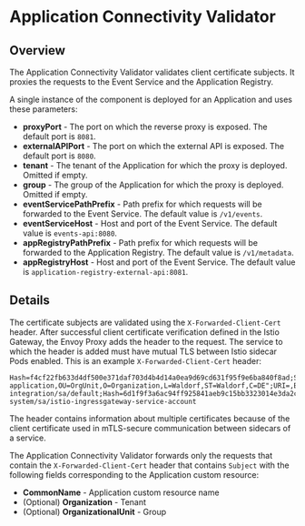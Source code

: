 # Application Connectivity Validator

## Overview

The Application Connectivity Validator validates client certificate subjects.
It proxies the requests to the Event Service and the Application Registry.

A single instance of the component is deployed for an Application and uses these parameters:
- **proxyPort** - The port on which the reverse proxy is exposed. The default port is `8081`.
- **externalAPIPort** - The port on which the external API is exposed. The default port is `8080`.
- **tenant** - The tenant of the Application for which the proxy is deployed. Omitted if empty.
- **group** - The group of the Application for which the proxy is deployed. Omitted if empty.
- **eventServicePathPrefix** - Path prefix for which requests will be forwarded to the Event Service. The default value is `/v1/events`.
- **eventServiceHost** - Host and port of the Event Service. The default value is `events-api:8080`.
- **appRegistryPathPrefix** - Path prefix for which requests will be forwarded to the Application Registry. The default value is `/v1/metadata`.
- **appRegistryHost** - Host and port of the Event Service. The default value is `application-registry-external-api:8081`.


## Details

The certificate subjects are validated using the `X-Forwarded-Client-Cert` header.
After successful client certificate verification defined in the Istio Gateway, the Envoy Proxy adds the header to the request.
The service to which the header is added must have mutual TLS between Istio sidecar Pods enabled.
This is an example `X-Forwarded-Client-Cert` header:
```
Hash=f4cf22fb633d4df500e371daf703d4b4d14a0ea9d69cd631f95f9e6ba840f8ad;Subject="CN=test-application,OU=OrgUnit,O=Organization,L=Waldorf,ST=Waldorf,C=DE";URI=,By=spiffe://cluster.local/ns/kyma-integration/sa/default;Hash=6d1f9f3a6ac94ff925841aeb9c15bb3323014e3da2c224ea7697698acf413226;Subject="";URI=spiffe://cluster.local/ns/istio-system/sa/istio-ingressgateway-service-account
```

The header contains information about multiple certificates because of the client certificate used in mTLS-secure communication between sidecars of a service.

The Application Connectivity Validator forwards only the requests that contain the `X-Forwarded-Client-Cert` header that contains `Subject` with the following fields corresponding to the Application custom resource:
- **CommonName** - Application custom resource name
- (Optional) **Organization** - Tenant 
- (Optional) **OrganizationalUnit** - Group
